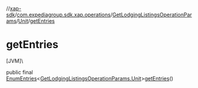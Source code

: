 //[xap-sdk](../../../../index.md)/[com.expediagroup.sdk.xap.operations](../../index.md)/[GetLodgingListingsOperationParams](../index.md)/[Unit](index.md)/[getEntries](get-entries.md)

# getEntries

[JVM]\

public final [EnumEntries](https://kotlinlang.org/api/latest/jvm/stdlib/kotlin.enums/-enum-entries/index.html)&lt;[GetLodgingListingsOperationParams.Unit](index.md)&gt;[getEntries](get-entries.md)()
